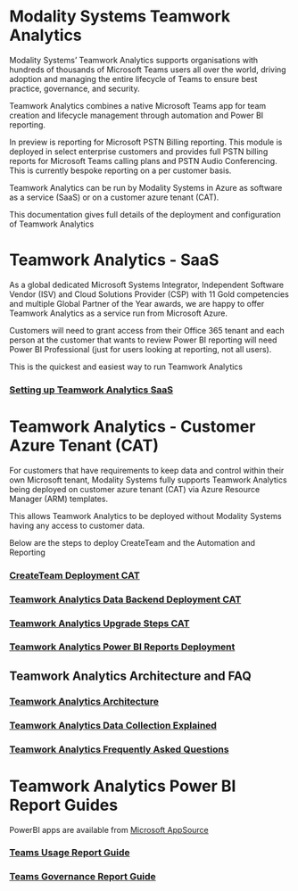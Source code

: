 # Modality Systems Teamwork Analytics

Modality Systems’ Teamwork Analytics supports organisations with hundreds of thousands of Microsoft Teams users all over the world, driving adoption and managing the entire lifecycle of Teams to ensure best practice, governance, and security.

Teamwork Analytics combines a native Microsoft Teams app for team creation and lifecycle management through automation and Power BI reporting.

In preview is reporting for Microsoft PSTN Billing reporting. This module is deployed in select enterprise customers and provides full PSTN billing reports for Microsoft Teams calling plans and PSTN Audio Conferencing. This is currently bespoke reporting on a per customer basis.

Teamwork Analytics can be run by Modality Systems in Azure as software as a service (SaaS) or on a customer azure tenant (CAT).

This documentation gives full details of the deployment and configuration of Teamwork Analytics



# Teamwork Analytics - SaaS

As a global dedicated Microsoft Systems Integrator, Independent Software Vendor (ISV) and Cloud Solutions Provider (CSP) with 11 Gold competencies and multiple Global Partner of the Year awards, we are happy to offer Teamwork Analytics as a service run from Microsoft Azure.

Customers will need to grant access from their Office 365 tenant and each person at the customer that wants to review Power BI reporting will need Power BI Professional (just for users looking at reporting, not all users).

This is the quickest and easiest way to run Teamwork Analytics

### [Setting up Teamwork Analytics SaaS](/twa/SaaS/README.md)



# Teamwork Analytics -  Customer Azure Tenant (CAT)

For customers that have requirements to keep data and control within their own Microsoft tenant, Modality Systems fully supports Teamwork Analytics being deployed on customer azure tenant (CAT) via Azure Resource Manager (ARM) templates.

This allows Teamwork Analytics to be deployed without Modality Systems having any access to customer data.

Below are the steps to deploy CreateTeam and the Automation and Reporting

###  [CreateTeam Deployment CAT](/CreateTeam/README.md)

### [Teamwork Analytics Data Backend Deployment CAT](/twa/TeamworkAnalyticsDataCollectorDeployment.md)

### [Teamwork Analytics Upgrade Steps CAT](/twa/UpgradingTeamworkAnalytics.md)

### [Teamwork Analytics Power BI Reports Deployment](/twa/PowerBIAppsAdminInstallGuide.md)





## **Teamwork Analytics Architecture and FAQ**

###  [Teamwork Analytics Architecture](/twa/TWA-Architecture-Overview.md)

### [Teamwork Analytics Data Collection Explained](/twa/TeamworkAnalyticsDataCollectionExplained.md)

### [Teamwork Analytics Frequently Asked Questions](/twa/TWA-FAQ.md)



# Teamwork Analytics Power BI Report Guides

PowerBI apps are available from [Microsoft AppSource](https://appsource.microsoft.com/en-us/marketplace/apps?search=Teamwork%20Analytics&page=1)

###  [Teams Usage Report Guide](/twa/Reports/TeamsUsage/TeamsUsageGuidance.md)

###  [Teams Governance Report Guide](/twa/Reports/TeamsGovernanceandSecurity/OperationsGovernanceandCompliance.md)


